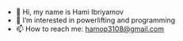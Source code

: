 - 👋 Hi, my name is Hami Ibriyamov
- 👀 I’m interested in powerlifting and programming
- 📫 How to reach me: hamop3108@gmail.com
